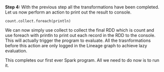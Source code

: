 **Step 4:** With the previous step all the transformations have been completed. Let us now perform an action to print out the result to console.

```
count.collect.foreach(println)
```

We can now simply use collect to collect the final RDD which is count and use foreach with println to print out each record in the RDD to the console. This will actually trigger the program to evaluate. All the trasnformations before this action are only logged in the Lineage graph to achieve lazy evaluation.

 

This completes our first ever Spark program. All we need to do now is to run it.
